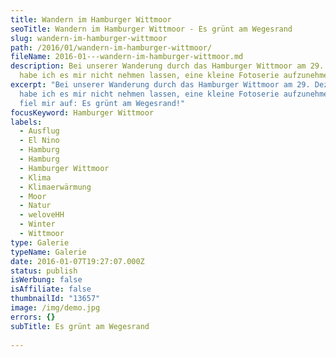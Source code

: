 ```yaml
---
title: Wandern im Hamburger Wittmoor
seoTitle: Wandern im Hamburger Wittmoor - Es grünt am Wegesrand
slug: wandern-im-hamburger-wittmoor
path: /2016/01/wandern-im-hamburger-wittmoor/
fileName: 2016-01---wandern-im-hamburger-wittmoor.md
description: Bei unserer Wanderung durch das Hamburger Wittmoor am 29. Dezember
  habe ich es mir nicht nehmen lassen, eine kleine Fotoserie aufzunehmen.
excerpt: "Bei unserer Wanderung durch das Hamburger Wittmoor am 29. Dezember
  habe ich es mir nicht nehmen lassen, eine kleine Fotoserie aufzunehmen. Dabei
  fiel mir auf: Es grünt am Wegesrand!"
focusKeyword: Hamburger Wittmoor
labels:
  - Ausflug
  - El Nino
  - Hamburg
  - Hamburg
  - Hamburger Wittmoor
  - Klima
  - Klimaerwärmung
  - Moor
  - Natur
  - weloveHH
  - Winter
  - Wittmoor
type: Galerie
typeName: Galerie
date: 2016-01-07T19:27:07.000Z
status: publish
isWerbung: false
isAffiliate: false
thumbnailId: "13657"
image: /img/demo.jpg
errors: {}
subTitle: Es grünt am Wegesrand
  
---
```



  